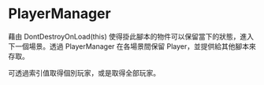 # PlayerManager

藉由 DontDestroyOnLoad(this) 使得掛此腳本的物件可以保留當下的狀態，進入下一個場景。透過 PlayerManager 在各場景間保留 Player，並提供給其他腳本來存取。

可透過索引值取得個別玩家，或是取得全部玩家。